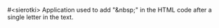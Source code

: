 #\<sierotki>
Application used to add "&amp;nbsp;" in the HTML code after a single letter in the text.
